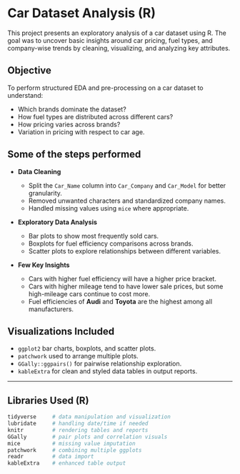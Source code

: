 #  Car Dataset Analysis (R)

This project presents an exploratory analysis of a car dataset using R. The goal was to uncover basic insights around car pricing, fuel types, and company-wise trends by cleaning, visualizing, and analyzing key attributes.



##  Objective

To perform structured EDA and pre-processing on a car dataset to understand:
- Which brands dominate the dataset?
- How fuel types are distributed across different cars?
- How pricing varies across brands?
- Variation in pricing with respect to car age.



## Some of the steps performed

- **Data Cleaning**
  - Split the `Car_Name` column into `Car_Company` and `Car_Model` for better granularity.
  - Removed unwanted characters and standardized company names.
  - Handled missing values using `mice` where appropriate.

- **Exploratory Data Analysis**
  - Bar plots to show most frequently sold cars.
  - Boxplots for fuel efficiency comparisons across brands.
  - Scatter plots to explore relationships between different variables.

- **Few Key Insights**
  - Cars with higher fuel efficiency will have a higher price bracket.
  - Cars with higher mileage tend to have lower sale prices, but some high-mileage cars continue to cost more.
  - Fuel efficiencies of **Audi** and **Toyota** are the highest among all manufacturers.



## Visualizations Included

- `ggplot2` bar charts, boxplots, and scatter plots.  
- `patchwork` used to arrange multiple plots.  
- `GGally::ggpairs()` for pairwise relationship exploration.  
- `kableExtra` for clean and styled data tables in output reports.

---

##  Libraries Used (R)

```r
tidyverse     # data manipulation and visualization
lubridate     # handling date/time if needed
knitr         # rendering tables and reports
GGally        # pair plots and correlation visuals
mice          # missing value imputation
patchwork     # combining multiple ggplots
readr         # data import
kableExtra    # enhanced table output
